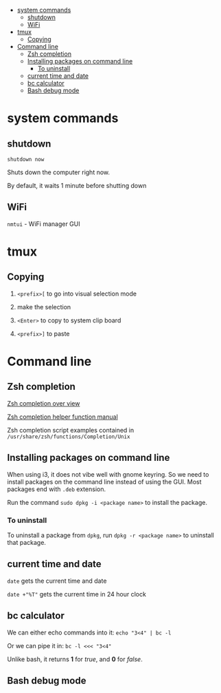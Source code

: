 <!-- vim-markdown-toc GFM -->

* [system commands](#system-commands)
    * [shutdown](#shutdown)
    * [WiFi](#wifi)
* [tmux](#tmux)
    * [Copying](#copying)
* [Command line](#command-line)
    * [Zsh completion](#zsh-completion)
    * [Installing packages on command line](#installing-packages-on-command-line)
        * [To uninstall](#to-uninstall)
    * [current time and date](#current-time-and-date)
    * [bc calculator](#bc-calculator)
    * [Bash debug mode](#bash-debug-mode)

<!-- vim-markdown-toc -->


# system commands

## shutdown

`shutdown now`

Shuts down the computer right now.

By default, it waits 1 minute before shutting down

## WiFi

`nmtui` - WiFi manager GUI

# tmux

## Copying

1. `<prefix>[` to go into visual selection mode

2. make the selection

3. `<Enter>` to copy to system clip board

4. `<prefix>]` to paste

# Command line

## Zsh completion

[Zsh completion over
view](https://github.com/zsh-users/zsh-completions/blob/master/zsh-completions-howto.org#getting-started)

[Zsh completion helper function
manual](https://zsh.sourceforge.io/Doc/Release/Completion-System.html#Completion-Functions)

Zsh completion script examples contained in
`/usr/share/zsh/functions/Completion/Unix`

## Installing packages on command line

When using i3, it does not vibe well with gnome keyring. So we need to install
packages on the command line instead of using the GUI. Most packages end with
`.deb` extension. 

Run the command `sudo dpkg -i <package name>` to install the package.

### To uninstall 

To uninstall a package from `dpkg`, run `dpkg -r <package name>` to uninstall
that package.

## current time and date

`date` gets the current time and date

`date +"%T"` gets the current time in 24 hour clock

## bc calculator

We can either echo commands into it: `echo "3<4" | bc -l`

Or we can pipe it in: `bc -l <<< "3<4"`

Unlike bash, it returns **1** for *true*, and **0** for *false*.

## Bash debug mode
